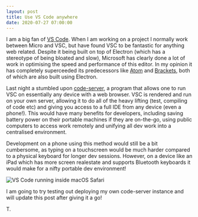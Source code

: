 ```yaml
---
layout: post
title: Use VS Code anywhere
date: 2020-07-27 07:00:00
---
```


I am a big fan of [VS Code](https://code.visualstudio.com). When I am working on a project I normally work between Micro and VSC, but have found VSC to be fantastic for anything web related. Despite it being built on top of Electron (which has a stereotype of being bloated and slow), Microsoft has clearly done a lot of work in optimising the speed and performance of this editor. In my opinion it has completely superceeded its predecessors like [Atom](https://atom.io) and [Brackets](https://brackets.io), both of which are also built using Electron.

Last night a stumbled upon [code-server](https://github.com/cdr/code-server), a program that allows one to run VSC on essentially any device with a web browser. VSC is rendered and run on your own server, allowing it to do all of the heavy lifting (test, compiling of code etc) and giving you access to a full IDE from any device (even a phone!). This would have many benefits for developers, including saving battery power on their portable machines if they are on-the-go, using public computers to access work remotely and unifying all dev work into a centralised environment.

Development on a phone using this method would still be a bit cumbersome, as typing on a touchscreen would be much harder compared to a physical keyboard for longer dev sessions. However, on a device like an iPad which has more screen realestate and supports Bluetooth keyboards it would make for a nifty portable dev environment!

![VS Code running inside macOS Safari](https://raw.githubusercontent.com/cdr/code-server/master/doc/assets/screenshot.png)

I am going to try testing out deploying my own code-server instance and will update this post after giving it a go!

T.